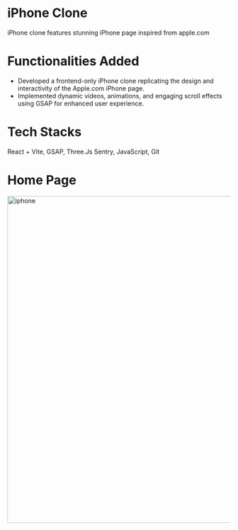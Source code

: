 # iPhone Clone

iPhone clone features stunning iPhone page inspired from apple.com

# Functionalities Added
- Developed a frontend-only iPhone clone replicating the design and interactivity of the Apple.com iPhone page.
- Implemented dynamic videos, animations, and engaging scroll effects using GSAP for enhanced user
experience.

# Tech Stacks
React + Vite, GSAP, Three.Js Sentry, JavaScript, Git

# Home Page
<img width="739" alt="iphone" src="https://github.com/user-attachments/assets/9aad9100-e899-4930-b4c2-b4a64b07dccf" />

